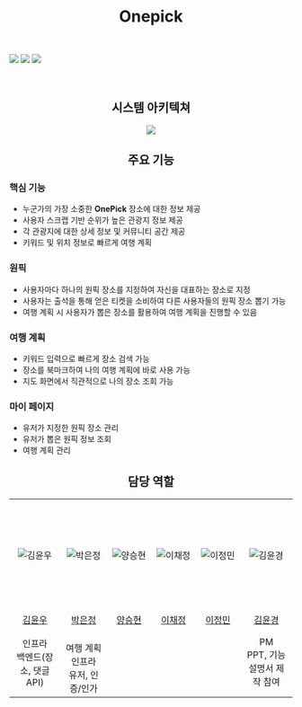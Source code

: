 <h1 align="center"><strong>Onepick</strong></h1>
  <p align="center">
    <strong><!--TODO: 표어 ex- Onepick 단 하나의 장소를 뽑기--></strong>
    <br />
    <!--참고 : https://ileriayo.github.io/markdown-badges/-->
    <div>
        <img src="https://img.shields.io/badge/springboot-6DB33F?style=for-the-badge&logo=spring&logoColor=white"> 
        <img src="https://img.shields.io/badge/java-007396?style=for-the-badge&logo=java&logoColor=white"> 
        <img src="https://img.shields.io/badge/mysql-4479A1?style=for-the-badge&logo=mysql&logoColor=white"> 
        <br/>
    </div>
    <div>
      <!--TODO:  Onepick 프론트 기술 스택-->
    </div>
  </p>
</div>
<br/>


<h2 align="center"><strong>시스템 아키텍쳐</strong></h3>
<div align="center">
  <img src="https://github.com/Gabojago2023/.github/assets/70054592/225b92b0-e8e0-4e30-92f6-72e474a53360"/>
</div>

<h2 align="center"><strong>주요 기능</strong></h3>
<h3>핵심 기능</h3>
<ul>
  <li>누군가의 가장 소중한 <strong>OnePick</strong> 장소에 대한 정보 제공</li>
  <li>사용자 스크랩 기반 순위가 높은 관광지 정보 제공</li>
  <li>각 관광지에 대한 상세 정보 및 커뮤니티 공간 제공</li>
  <li>키워드 및 위치 정보로 빠르게 여행 계획</li>
</ul>

<h3>원픽</h3>
<ul>
  <li>사용자마다 하나의 원픽 장소를 지정하여 자신을 대표하는 장소로 지정</li>
  <li>사용자는 출석을 통해 얻은 티켓을 소비하여 다른 사용자들의 원픽 장소 뽑기 가능</li>
  <li>여행 계획 시 사용자가 뽑은 장소를 활용하여 여행 계획을 진행할 수 있음</li>
</ul>

<h3>여행 계획</h3>
<ul>
  <li>키워드 입력으로 빠르게 장소 검색 가능</li>
  <li>장소를 북마크하여 나의 여행 계획에 바로 사용 가능</li>
  <li>지도 화면에서 직관적으로 나의 장소 조회 가능</li>
</ul>

<h3>마이 페이지</h3>
<ul>
  <li>유저가 지정한 원픽 장소 관리</li>
  <li>유저가 뽑은 원픽 정보 조회</li>
  <li>여행 계획 관리</li>
</ul>





<h2 align="center"><strong>담당 역할</strong></h3>


<table align="center" stlye="width: 80%; table-layout: fixed;">
  <tr align="center">
    <td style="text-align: center;" width="200" height="200"><img src="https://avatars.githubusercontent.com/u/59324129" alt="김윤우" ></td>
    <td style="text-align: center;" width="200" height="200"><img src="https://avatars.githubusercontent.com/u/50352139" alt="박은정" ></td>
    <td style="text-align: center;" width="200" height="200"><img src="https://avatars.githubusercontent.com/u/70054592" alt="양승현" ></td>
    <td style="text-align: center;" width="200" height="200"><img src="https://avatars.githubusercontent.com/u/112626357" alt="이채정" ></td>
    <td style="text-align: center;" width="200" height="200"><img src="https://avatars.githubusercontent.com/u/62495697" alt="이정민" ></td>
    <td style="text-align: center;" width="200" height="200"><img src="https://avatars.githubusercontent.com/u/139773566" alt="김윤경" ></td>
  </tr>
  <tr  align="center">
    <td style="text-align: center;" ><a href="https://github.com/yoonwoo-kim">김윤우</a></td>
    <td style="text-align: center;"><a href="https://github.com/Eundms">박은정</a></td>
    <td style="text-align: center;"><a href="https://github.com/Devyan0">양승현</a></td>
    <td style="text-align: center;" ><a href="https://github.com/chaejeong-lee">이채정</a></td>
    <td style="text-align: center;"><a href="https://github.com/jung1234805">이정민</a></td>
    <td style="text-align: center;"><a href="https://github.com/kkkk120">김윤경</a></td>
  </tr>
  <tr align="center">
    <td style="text-align: center;">인프라 <br/> 백엔드(장소, 댓글 API) </td>
    <td style="text-align: center;"> <br/> 여행 계획 <br/> 인프라  <br/> 유저, 인증/인가</td>
    <td style="text-align: center;"> </td>
    <td style="text-align: center;"></td>
    <td style="text-align: center;"></td>
    <td style="text-align: center;">PM <br/> PPT, 기능설명서 제작 참여</td>
  </tr>
  
</table>

